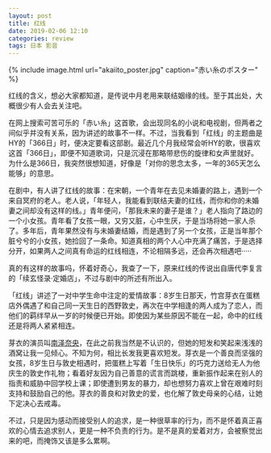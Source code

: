 ```yaml
---
layout: post
title: 红线
date: 2019-02-06 12:10
categories: review
tags: 日本 影音 
---
```


{% include image.html url="akaiito_poster.jpg" caption="赤い糸のポスター" %}

红线的含义，想必大家都知道，是传说中月老用来联结姻缘的线。至于其出处，大概很少有人会去关注吧。

在网上搜索可苦可乐的「赤い糸」这首歌，会出现同名的小说和电视剧，但两者之间似乎并没有关系，因为讲述的故事不一样。不过，当我看到「红线」的主题曲是HY的「366日」时，便决定要看这部剧。最近几个月我经常会听HY的歌，很喜欢这首「366日」，即便不知道歌词，只是沉浸在那略带悲伤的旋律和女声里就好。为什么是366日，我突然很想知道，好像是「对你的思念太多，一年的365天怎么能够」的意思。

在剧中，有人讲了红线的故事：在宋朝，一个青年在去见未婚妻的路上，遇到一个来自冥府的老人。老人说，「年轻人，我能看到联结夫妻的红线，而你和你的未婚妻之间却没有这样的线。」青年便问，「那我未来的妻子是谁？」老人指向了路边的一个小女孩。青年看了女孩一眼，又穷又脏，心中生厌，于是当场将她一家人杀了。多年后，青年果然没有与未婚妻结婚，而是遇到了另一个女孩，正是当年那个脏兮兮的小女孩，她捡回了一条命。知道真相的两个人心中充满了痛苦，于是选择分开，如果两人之间真有命运的红线相连，不论相隔多远，还会再次相遇吧·····

真的有这样的故事吗，怀着好奇心，我查了一下，原来红线的传说出自唐代李复言的「续玄怪录·定婚店」，不过与剧中的所述有所出入。

「红线」讲述了一对中学生命中注定的爱情故事：8岁生日那天，竹宫芽衣在蛋糕店外偶遇了和自己同一天生日的西野敦史，再次在中学相逢的两人成为了恋人，而他们的羁绊早从一岁的时候便已开始。即使因为某些原因不能在一起，命中的红线还是将两人紧紧相连。

芽衣的演员叫[南泽奈央](http://www.naosway.net/)，在此之前我当然是不认识的，但她的短发和笑起来浅浅的酒窝让我一见倾心。不知为何，相比长发我更喜欢短发。芽衣是一个善良而坚强的女孩，8岁生日与敦史相遇时，把蛋糕上写着「生日快乐」的巧克力送给无人为他庆生的敦史作礼物；看着好友因为自己善意的谎言而跳楼，重新振作起来在别人的指责和威胁中回学校上课；即使遭到男友的暴力，却也想努力喜欢上曾在艰难时刻支持和鼓励自己的他。芽衣的善良和对敦史的爱，也化解了敦史母亲的心结，让她下定决心去戒毒。

不过，只是因为感动而接受别人的追求，是一种很草率的行为，而不是怀着真正喜欢的心情去追求别人，更是一种不负责的行为。是不是真的爱着对方，会被察觉出来的吧，而掩饰又该是多么累啊。